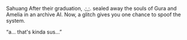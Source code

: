Sahuang
After their graduation, .;,;. sealed away the souls of Gura and Amelia in an archive AI. Now, a glitch gives you one chance to spoof the system.

“a... that's kinda sus...”
